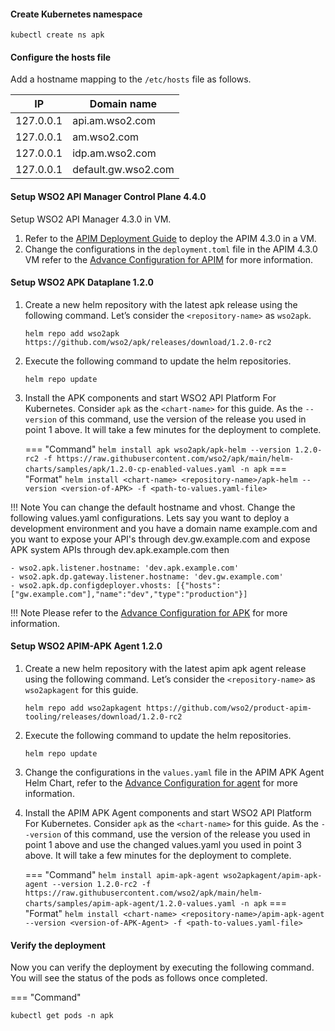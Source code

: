 
#### Create Kubernetes namespace

``` 
kubectl create ns apk
```

#### Configure the hosts file

Add a hostname mapping to the ```/etc/hosts``` file as follows.

| IP        | Domain name         |
| --------- | ------------------- |
| 127.0.0.1 | api.am.wso2.com     |
| 127.0.0.1 | am.wso2.com         |
| 127.0.0.1 | idp.am.wso2.com     |
| 127.0.0.1 | default.gw.wso2.com |

#### Setup WSO2 API Manager Control Plane 4.4.0

Setup WSO2 API Manager 4.3.0 in VM.

1. Refer to the [APIM Deployment Guide](https://apim.docs.wso2.com/en/latest/install-and-setup/install/installation-options/#2-dockerdocker-compose) to deploy the APIM 4.3.0 in a VM.
2. Change the configurations in the ```deployment.toml``` file in the APIM 4.3.0 VM refer to the [Advance Configuration for APIM](../../../control-plane/apim-deploy/) for more information.


#### Setup WSO2 APK Dataplane 1.2.0

1. Create a new helm repository with the latest apk release using the following command. Let’s consider the ```<repository-name>``` as ```wso2apk```.

    ```console
    helm repo add wso2apk https://github.com/wso2/apk/releases/download/1.2.0-rc2
    ```

2. Execute the following command to update the helm repositories.

    ```console
    helm repo update
    ```

3. Install the APK components and start WSO2 API Platform For Kubernetes. Consider ```apk``` as the ```<chart-name>``` for this guide. As the ```--version``` of this command, use the version of the release you used in point 1 above. It will take a few minutes for the deployment to complete.

    === "Command"
        ```
        helm install apk wso2apk/apk-helm --version 1.2.0-rc2 -f https://raw.githubusercontent.com/wso2/apk/main/helm-charts/samples/apk/1.2.0-cp-enabled-values.yaml -n apk
        ```
    === "Format"
        ```
        helm install <chart-name> <repository-name>/apk-helm --version <version-of-APK> -f <path-to-values.yaml-file>
        ```

!!! Note
    You can change the default hostname and vhost. Change the following values.yaml configurations. Lets say you want to deploy a development environment and you have a domain name example.com and you want to expose your API's through dev.gw.example.com and expose APK system APIs through dev.apk.example.com then

    - wso2.apk.listener.hostname: 'dev.apk.example.com'
    - wso2.apk.dp.gateway.listener.hostname: 'dev.gw.example.com'
    - wso2.apk.dp.configdeployer.vhosts: [{"hosts":["gw.example.com"],"name":"dev","type":"production"}]

!!! Note
    Please refer to the [Advance Configuration for APK](../../../control-plane/apk-deploy) for more information.


#### Setup WSO2 APIM-APK Agent 1.2.0

1. Create a new helm repository with the latest apim apk agent release using the following command. Let’s consider the ```<repository-name>``` as ```wso2apkagent``` for this guide.

    ```console
    helm repo add wso2apkagent https://github.com/wso2/product-apim-tooling/releases/download/1.2.0-rc2
    ```

2. Execute the following command to update the helm repositories.

    ```console
    helm repo update
    ```

3. Change the configurations in the ```values.yaml``` file in the APIM APK Agent Helm Chart, refer to the [Advance Configuration for agent](../../../control-plane/apim-apk-agent-deploy) for more information.

4. Install the APIM APK Agent components and start WSO2 API Platform For Kubernetes. Consider ```apk``` as the ```<chart-name>``` for this guide. As the ```--version``` of this command, use the version of the release you used in point 1 above and use the changed values.yaml you used in point 3 above. It will take a few minutes for the deployment to complete.

    === "Command"
        ```
        helm install apim-apk-agent wso2apkagent/apim-apk-agent --version 1.2.0-rc2 -f https://raw.githubusercontent.com/wso2/apk/main/helm-charts/samples/apim-apk-agent/1.2.0-values.yaml -n apk
        ```
    === "Format"
        ```
        helm install <chart-name> <repository-name>/apim-apk-agent --version <version-of-APK-Agent> -f <path-to-values.yaml-file>
        ```

#### Verify the deployment

Now you can verify the deployment by executing the following command. You will see the status of the pods as follows once completed.

=== "Command"
```
kubectl get pods -n apk
```
